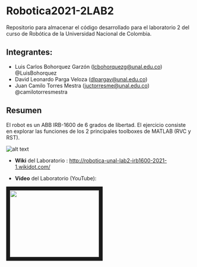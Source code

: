 # Robotica2021-2LAB2
Repositorio para almacenar el código desarrollado para el laboratorio 2 del curso de Robótica de la Universidad Nacional de Colombia.

## Integrantes:
- Luis Carlos Bohorquez Garzón (lcbohorquezg@unal.edu.co) @LuisBohorquez 
- David Leonardo Parga Veloza (dlpargav@unal.edu.co) 
- Juan Camilo Torres Mestra (juctorresme@unal.edu.co) @camilotorresmestra

## Resumen
El robot es un ABB IRB-1600 de 6 grados de libertad. El ejercicio consiste en explorar las funciones de los 2 principales toolboxes de MATLAB (RVC y RST). 

![alt text](https://img.directindustry.es/images_di/photo-g/30265-9301859.jpg "Robot ABB IRB 1600")


- **Wiki** del Laboratorio : http://robotica-unal-lab2-irb1600-2021-1.wikidot.com/

- **Video** del Laboratorio (YouTube):

<a href="http://www.youtube.com/watch?feature=player_embedded&v=chA__se2kdM
" target="_blank"><img src="http://img.youtube.com/vi/chA__se2kdM/0.jpg" 
alt="" width="240" height="180" border="10" /></a>



